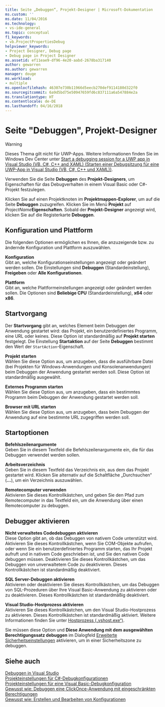 ```yaml
---
title: Seite „Debuggen“, Projekt-Designer | Microsoft-Dokumentation
ms.custom: ''
ms.date: 11/04/2016
ms.technology:
- vs-ide-general
ms.topic: conceptual
f1_keywords:
- vb.ProjectPropertiesDebug
helpviewer_keywords:
- Project Designer, Debug page
- Debug page in Project Designer
ms.assetid: ef11eae9-df96-4e20-aabd-2678ba317140
author: gewarren
ms.author: gewarren
manager: douge
ms.workload:
- multiple
ms.openlocfilehash: 46307e730b11966d5eecb270def9114180d322f0
ms.sourcegitcommit: 6a9d5bd75e50947659fd6c837111a6a547884e2a
ms.translationtype: HT
ms.contentlocale: de-DE
ms.lasthandoff: 04/16/2018
---
```

# <a name="debug-page-project-designer"></a>Seite "Debuggen", Projekt-Designer
> [!WARNING]
>  Dieses Thema gilt nicht für UWP-Apps. Weitere Informationen finden Sie im Windows Dev Center unter [Start a debugging session for a UWP app in Visual Studio (VB, C#, C++ and XAML) (Starten einer Debugsitzung für eine UWP-App in Visual Studio (VB, C#, C++ und XAML))](../../debugger/start-a-debugging-session-for-a-store-app-in-visual-studio-vb-csharp-cpp-and-xaml.md).  
  
 Verwenden Sie die Seite **Debuggen** des **Projekt-Designers**, um Eigenschaften für das Debugverhalten in einem Visual Basic oder C#-Projekt festzulegen.  
  
 Klicken Sie auf einen Projektknoten im **Projektmappen-Explorer**, um auf die Seite **Debuggen** zuzugreifen. Klicken Sie im Menü **Projekt** auf *ProjectName***Eigenschaften**. Sobald der **Projekt-Designer** angezeigt wird, klicken Sie auf die Registerkarte **Debuggen**.  
  
## <a name="configuration-and-platform"></a>Konfiguration und Plattform  
 Die folgenden Optionen ermöglichen es Ihnen, die anzuzeigende bzw. zu ändernde Konfiguration und Plattform auszuwählen.  
  
 **Konfiguration**  
 Gibt an, welche Konfigurationseinstellungen angezeigt oder geändert werden sollen. Die Einstellungen sind **Debuggen** (Standardeinstellung), **Freigeben** oder **Alle Konfigurationen**.
  
 **Plattform**  
 Gibt an, welche Plattformeinstellungen angezeigt oder geändert werden sollen. Die Optionen sind **Beliebige CPU** (Standardeinstellung), **x64** oder **x86**.
  
## <a name="start-action"></a>Startvorgang  
 Der **Startvorgang** gibt an, welches Element beim Debuggen der Anwendung gestartet wird: das Projekt, ein benutzerdefiniertes Programm, eine URL oder keines. Diese Option ist standardmäßig auf **Projekt starten** festgelegt. Die Einstellung **Startaktion** auf der Seite **Debuggen** bestimmt den Wert der `StartAction`-Eigenschaft.  
  
 **Projekt starten**  
 Wählen Sie diese Option aus, um anzugeben, dass die ausführbare Datei (bei Projekten für Windows-Anwendungen und Konsolenanwendungen) beim Debuggen der Anwendung gestartet werden soll. Diese Option ist standardmäßig ausgewählt.  
  
 **Externes Programm starten**  
 Wählen Sie diese Option aus, um anzugeben, dass ein bestimmtes Programm beim Debuggen der Anwendung gestartet werden soll.  
  
 **Browser mit URL starten**  
 Wählen Sie diese Option aus, um anzugeben, dass beim Debuggen der Anwendung auf eine bestimmte URL zugegriffen werden soll.  
  
## <a name="start-options"></a>Startoptionen  
 **Befehlszeilenargumente**  
 Geben Sie in diesem Textfeld die Befehlszeilenargumente ein, die für das Debuggen verwendet werden sollen.  
  
 **Arbeitsverzeichnis**  
 Geben Sie in diesem Textfeld das Verzeichnis ein, aus dem das Projekt gestartet wird. Klicken Sie alternativ auf die Schaltfläche „Durchsuchen“ (**...**), um ein Verzeichnis auszuwählen.  
  
 **Remotecomputer verwenden**  
 Aktivieren Sie dieses Kontrollkästchen, und geben Sie den Pfad zum Remotecomputer in das Textfeld ein, um die Anwendung über einen Remotecomputer zu debuggen.  
  
## <a name="enable-debuggers"></a>Debugger aktivieren  
 **Nicht verwaltetes Codedebuggen aktivieren**  
 Diese Option gibt an, ob das Debuggen von nativem Code unterstützt wird. Aktivieren Sie dieses Kontrollkästchen, wenn Sie COM-Objekte aufrufen, oder wenn Sie ein benutzerdefiniertes Programm starten, das Ihr Projekt aufruft und in nativem Code geschrieben ist, und Sie den nativen Code debuggen müssen. Deaktivieren Sie dieses Kontrollkästchen, um das Debuggen von unverwaltetem Code zu deaktivieren. Dieses Kontrollkästchen ist standardmäßig deaktiviert.  
  
 **SQL Server-Debuggen aktivieren**  
 Aktivieren oder deaktivieren Sie dieses Kontrollkästchen, um das Debuggen von SQL-Prozeduren über Ihre Visual Basic-Anwendung zu aktivieren oder zu deaktivieren. Dieses Kontrollkästchen ist standardmäßig deaktiviert.  
  
 **Visual Studio-Hostprozess aktivieren**  
 Aktivieren Sie dieses Kontrollkästchen, um den Visual Studio-Hostprozess zu aktivieren. Dieses Kontrollkästchen ist standardmäßig aktiviert. Weitere Informationen finden Sie unter [Hostprozess („vshost.exe“)](../../ide/hosting-process-vshost-exe.md).  
  
 Sie müssen diese Option und **Diese Anwendung mit dem ausgewählten Berechtigungssatz debuggen** im Dialogfeld [Erweiterte Sicherheitseinstellungen](../../ide/reference/advanced-security-settings-dialog-box.md) aktivieren, um in einer Sicherheitszone zu debuggen.  
  
## <a name="see-also"></a>Siehe auch

[Debuggen in Visual Studio](../../debugger/debugging-in-visual-studio.md)  
[Projekteinstellungen für C#-Debugkonfigurationen](../../debugger/project-settings-for-csharp-debug-configurations.md)  
[Projekteinstellungen für eine Visual Basic-Debugkonfiguration](../../debugger/project-settings-for-a-visual-basic-debug-configuration.md)  
[Gewusst wie: Debuggen eine ClickOnce-Anwendung mit eingeschränkten Berechtigungen](../../deployment/how-to-debug-a-clickonce-application-with-restricted-permissions.md)  
[Gewusst wie: Erstellen und Bearbeiten von Konfigurationen](../../ide/how-to-create-and-edit-configurations.md)